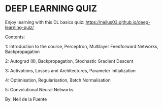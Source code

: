 # DEEP LEARNING QUIZ
Enjoy learning with this DL basics quiz:
https://neilus03.github.io/deep-learning-quiz/


Contents:

1: Introduction to the course, Perceptron, Multilayer Feedforward Networks, Backpropagation

2: Autograd (II), Backpropagation, Stochastic Gradient Descent

3: Activations, Losses and Architectures, Parameter initialization

4: Optimisation, Regularisation, Batch Normalisation

5: Convolutional Neural Networks


By: Neil de la Fuente
